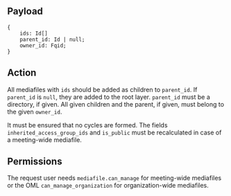 ## Payload
```
{
    ids: Id[]
    parent_id: Id | null;
    owner_id: Fqid;
}
```

## Action
All mediafiles with `ids` should be added as children to `parent_id`. If `parent_id` is `null`, they are added to the root layer. `parent_id` must be a directory, if given. All given children and the parent, if given, must belong to the given `owner_id`.

It must be ensured that no cycles are formed. The fields `inherited_access_group_ids` and `is_public` must be recalculated in case of a meeting-wide mediafile.

## Permissions
The request user needs `mediafile.can_manage` for meeting-wide mediafiles or the OML `can_manage_organization` for organization-wide mediafiles.
